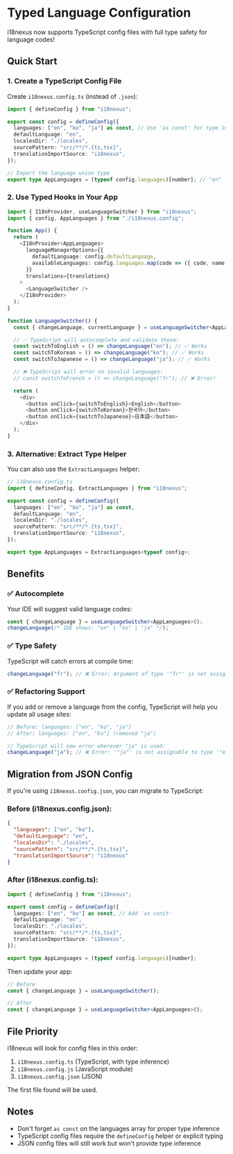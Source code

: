 # Typed Language Configuration

i18nexus now supports TypeScript config files with full type safety for language codes!

## Quick Start

### 1. Create a TypeScript Config File

Create `i18nexus.config.ts` (instead of `.json`):

```typescript
import { defineConfig } from "i18nexus";

export const config = defineConfig({
  languages: ["en", "ko", "ja"] as const, // Use 'as const' for type inference
  defaultLanguage: "en",
  localesDir: "./locales",
  sourcePattern: "src/**/*.{ts,tsx}",
  translationImportSource: "i18nexus",
});

// Export the language union type
export type AppLanguages = (typeof config.languages)[number]; // "en" | "ko" | "ja"
```

### 2. Use Typed Hooks in Your App

```typescript
import { I18nProvider, useLanguageSwitcher } from "i18nexus";
import { config, AppLanguages } from "./i18nexus.config";

function App() {
  return (
    <I18nProvider<AppLanguages>
      languageManagerOptions={{
        defaultLanguage: config.defaultLanguage,
        availableLanguages: config.languages.map(code => ({ code, name: code })),
      }}
      translations={translations}
    >
      <LanguageSwitcher />
    </I18nProvider>
  );
}

function LanguageSwitcher() {
  const { changeLanguage, currentLanguage } = useLanguageSwitcher<AppLanguages>();

  // ✅ TypeScript will autocomplete and validate these:
  const switchToEnglish = () => changeLanguage("en"); // ✅ Works
  const switchToKorean = () => changeLanguage("ko"); // ✅ Works
  const switchToJapanese = () => changeLanguage("ja"); // ✅ Works

  // ❌ TypeScript will error on invalid languages:
  // const switchToFrench = () => changeLanguage("fr"); // ❌ Error!

  return (
    <div>
      <button onClick={switchToEnglish}>English</button>
      <button onClick={switchToKorean}>한국어</button>
      <button onClick={switchToJapanese}>日本語</button>
    </div>
  );
}
```

### 3. Alternative: Extract Type Helper

You can also use the `ExtractLanguages` helper:

```typescript
// i18nexus.config.ts
import { defineConfig, ExtractLanguages } from "i18nexus";

export const config = defineConfig({
  languages: ["en", "ko", "ja"] as const,
  defaultLanguage: "en",
  localesDir: "./locales",
  sourcePattern: "src/**/*.{ts,tsx}",
  translationImportSource: "i18nexus",
});

export type AppLanguages = ExtractLanguages<typeof config>;
```

## Benefits

### ✅ Autocomplete

Your IDE will suggest valid language codes:

```typescript
const { changeLanguage } = useLanguageSwitcher<AppLanguages>();
changeLanguage(/* IDE shows: "en" | "ko" | "ja" */);
```

### ✅ Type Safety

TypeScript will catch errors at compile time:

```typescript
changeLanguage("fr"); // ❌ Error: Argument of type '"fr"' is not assignable to parameter of type '"en" | "ko" | "ja"'
```

### ✅ Refactoring Support

If you add or remove a language from the config, TypeScript will help you update all usage sites:

```typescript
// Before: languages: ["en", "ko", "ja"]
// After: languages: ["en", "ko"] (removed "ja")

// TypeScript will now error wherever "ja" is used:
changeLanguage("ja"); // ❌ Error: '"ja"' is not assignable to type '"en" | "ko"'
```

## Migration from JSON Config

If you're using `i18nexus.config.json`, you can migrate to TypeScript:

### Before (i18nexus.config.json):

```json
{
  "languages": ["en", "ko"],
  "defaultLanguage": "en",
  "localesDir": "./locales",
  "sourcePattern": "src/**/*.{ts,tsx}",
  "translationImportSource": "i18nexus"
}
```

### After (i18nexus.config.ts):

```typescript
import { defineConfig } from "i18nexus";

export const config = defineConfig({
  languages: ["en", "ko"] as const, // Add 'as const'
  defaultLanguage: "en",
  localesDir: "./locales",
  sourcePattern: "src/**/*.{ts,tsx}",
  translationImportSource: "i18nexus",
});

export type AppLanguages = (typeof config.languages)[number];
```

Then update your app:

```typescript
// Before
const { changeLanguage } = useLanguageSwitcher();

// After
const { changeLanguage } = useLanguageSwitcher<AppLanguages>();
```

## File Priority

i18nexus will look for config files in this order:

1. `i18nexus.config.ts` (TypeScript, with type inference)
2. `i18nexus.config.js` (JavaScript module)
3. `i18nexus.config.json` (JSON)

The first file found will be used.

## Notes

- Don't forget `as const` on the languages array for proper type inference
- TypeScript config files require the `defineConfig` helper or explicit typing
- JSON config files will still work but won't provide type inference
